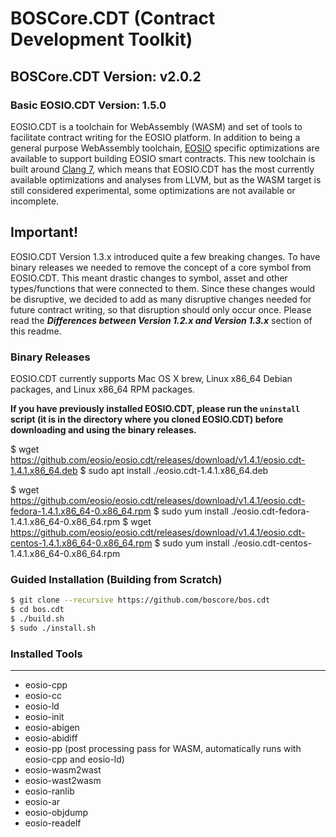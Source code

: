 # BOSCore.CDT (Contract Development Toolkit)
## BOSCore.CDT Version: v2.0.2
### Basic EOSIO.CDT Version: 1.5.0

EOSIO.CDT is a toolchain for WebAssembly (WASM) and set of tools to facilitate contract writing for the EOSIO platform.  In addition to being a general purpose WebAssembly toolchain, [EOSIO](https://github.com/eosio/eos) specific optimizations are available to support building EOSIO smart contracts.  This new toolchain is built around [Clang 7](https://github.com/eosio/llvm), which means that EOSIO.CDT has the most currently available optimizations and analyses from LLVM, but as the WASM target is still considered experimental, some optimizations are not available or incomplete.

## Important!
EOSIO.CDT Version 1.3.x introduced quite a few breaking changes.  To have binary releases we needed to remove the concept of a core symbol from EOSIO.CDT. This meant drastic changes to symbol, asset and other types/functions that were connected to them. Since these changes would be disruptive, we decided to add as many disruptive changes needed for future contract writing, so that disruption should only occur once. Please read the **_Differences between Version 1.2.x and Version 1.3.x_** section of this readme.

### Binary Releases
EOSIO.CDT currently supports Mac OS X brew, Linux x86_64 Debian packages, and Linux x86_64 RPM packages.

**If you have previously installed EOSIO.CDT, please run the `uninstall` script (it is in the directory where you cloned EOSIO.CDT) before downloading and using the binary releases.**

$ wget https://github.com/eosio/eosio.cdt/releases/download/v1.4.1/eosio.cdt-1.4.1.x86_64.deb
$ sudo apt install ./eosio.cdt-1.4.1.x86_64.deb

$ wget https://github.com/eosio/eosio.cdt/releases/download/v1.4.1/eosio.cdt-fedora-1.4.1.x86_64-0.x86_64.rpm
$ sudo yum install ./eosio.cdt-fedora-1.4.1.x86_64-0.x86_64.rpm
$ wget https://github.com/eosio/eosio.cdt/releases/download/v1.4.1/eosio.cdt-centos-1.4.1.x86_64-0.x86_64.rpm
$ sudo yum install ./eosio.cdt-centos-1.4.1.x86_64-0.x86_64.rpm
### Guided Installation (Building from Scratch)
```sh
$ git clone --recursive https://github.com/boscore/bos.cdt
$ cd bos.cdt
$ ./build.sh
$ sudo ./install.sh
```

### Installed Tools
---
* eosio-cpp
* eosio-cc
* eosio-ld
* eosio-init
* eosio-abigen
* eosio-abidiff
* eosio-pp (post processing pass for WASM, automatically runs with eosio-cpp and eosio-ld)
* eosio-wasm2wast
* eosio-wast2wasm
* eosio-ranlib
* eosio-ar
* eosio-objdump
* eosio-readelf
